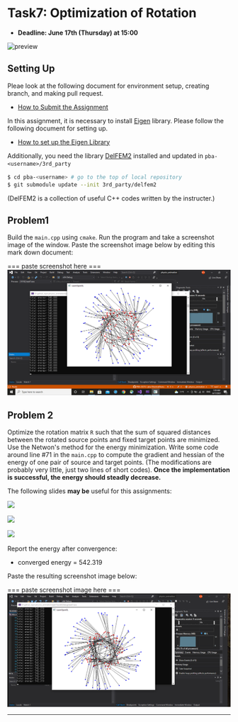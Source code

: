 # Task7: Optimization of Rotation 

- **Deadline: June 17th (Thursday) at 15:00**

![preview](preview.png)


## Setting Up

Pleae look at the following document for environment setup, creating branch, and making pull request.

- [How to Submit the Assignment](../doc/submit.md)

In this assignment, it is necessary to install [Eigen](https://eigen.tuxfamily.org/index.php?title=Main_Page) library.  Please follow the following document for setting up.    

- [How to set up the Eigen Library](../doc/setup_eigen.md)  

Additionally, you need the library [DelFEM2](https://github.com/nobuyuki83/delfem2) installed and updated in `pba-<username>/3rd_party` 

```bash
$ cd pba-<username> # go to the top of local repository
$ git submodule update --init 3rd_party/delfem2
```

(DelFEM2 is a collection of useful C++ codes written by the instructer.)



## Problem1

Build the `main.cpp` using `cmake`. Run the program and take a screenshot image of the window.  Paste the screenshot image below by editing this mark down document:

=== paste screenshot here ===
![](task7_problem1.png)



## Problem 2

Optimize the rotation matrix `R` such that the sum of squared distances between the rotated source points and fixed target points are minimized. Use the Netwon's method for the energy minimization. Write some code around line #71 in the `main.cpp` to compute the gradient and hessian of the energy of one pair of source and target points. (The modifications are probably very little, just two lines of short codes). **Once the implementation is successful, the energy should steadly decrease.** 

The following slides **may be** useful for this assignments:

![](slide_rotation0.png)

![](slide_rotation1.png)

![](slide_rotation2.png)



Report the energy after convergence: 

- converged energy = 542.319



Paste the resulting screenshot image below:

=== paste screenshot image here ===
![](task7_problem2.png)






----









